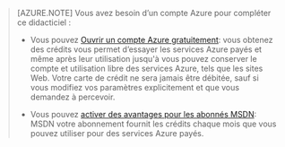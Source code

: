 > [AZURE.NOTE] <a name="note"></a>Vous avez besoin d’un compte Azure pour compléter ce didacticiel :
  >
  > + Vous pouvez [Ouvrir un compte Azure gratuitement](/pricing/free-trial/?WT.mc_id=A261C142F): vous obtenez des crédits vous permet d’essayer les services Azure payés et même après leur utilisation jusqu'à vous pouvez conserver le compte et utilisation libre des services Azure, tels que les sites Web. Votre carte de crédit ne sera jamais être débitée, sauf si vous modifiez vos paramètres explicitement et que vous demandez à percevoir.
  >
  > + Vous pouvez [activer des avantages pour les abonnés MSDN](/pricing/member-offers/msdn-benefits-details/?WT.mc_id=A261C142F): MSDN votre abonnement fournit les crédits chaque mois que vous pouvez utiliser pour des services Azure payés.
